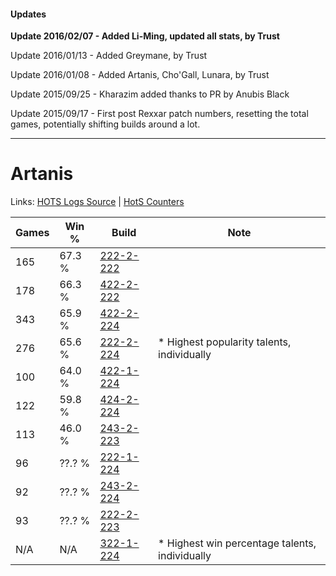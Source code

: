 #### Updates
**Update 2016/02/07 - Added Li-Ming, updated all stats, by Trust**

Update 2016/01/13 - Added Greymane, by Trust

Update 2016/01/08 - Added Artanis, Cho'Gall, Lunara, by Trust

Update 2015/09/25 - Kharazim added thanks to PR by Anubis Black

Update 2015/09/17 - First post Rexxar patch numbers, resetting the total games, potentially shifting builds around a lot.

***

# Artanis

Links: [HOTS Logs Source](https://www.hotslogs.com/Sitewide/HeroDetails?Hero=Artanis) | [HotS Counters](http://hotscounters.com/#/hero/Artanis)

Games  | Win %  | Build     | Note
-----  | -----  | -----     | ----
165    | 67.3 % | [222-2-222](http://www.heroesfire.com/hots/talent-calculator/artanis#kdyE) | 
178    | 66.3 % | [422-2-222](http://www.heroesfire.com/hots/talent-calculator/artanis#sGEE) | 
343    | 65.9 % | [422-2-224](http://www.heroesfire.com/hots/talent-calculator/artanis#sGEG) | 
276    | 65.6 % | [222-2-224](http://www.heroesfire.com/hots/talent-calculator/artanis#kdyG) | * Highest popularity talents, individually
100    | 64.0 % | [422-1-224](http://www.heroesfire.com/hots/talent-calculator/artanis#sF-e) | 
122    | 59.8 % | [424-2-224](http://www.heroesfire.com/hots/talent-calculator/artanis#sL6m) | 
113    | 46.0 % | [243-2-223](http://www.heroesfire.com/hots/talent-calculator/artanis#lRDV) | 
96     | ??.? % | [222-1-224](http://www.heroesfire.com/hots/talent-calculator/artanis#kdie) | 
92     | ??.? % | [243-2-224](http://www.heroesfire.com/hots/talent-calculator/artanis#lRDW) | 
93     | ??.? % | [222-2-223](http://www.heroesfire.com/hots/talent-calculator/artanis#kdyF) | 
N/A    | N/A    | [322-1-224](http://www.heroesfire.com/hots/talent-calculator/artanis#oRre) | * Highest win percentage talents, individually
